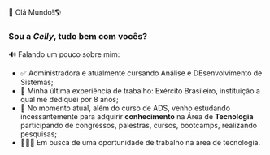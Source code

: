 👋 Olá Mundo!🌎

### Sou a ***Celly***, tudo bem com vocês?

🔊 Falando um pouco sobre mim:
- ✅ Administradora e atualmente cursando Análise e DEsenvolvimento de Sistemas;
- 🔰 Minha última experiência de trabalho: Exército Brasileiro, instituição a qual me dediquei por 8 anos;
- 🚀 No momento atual, além do curso de ADS, venho estudando incessantemente para adquirir **conhecimento** na Área de **Tecnologia** participando de congressos, palestras, cursos, bootcamps, realizando pesquisas;
- 👩🏻‍💻 Em busca de uma oportunidade de trabalho na área de tecnologia.   

<!---
CellyLima/CellyLima is a ✨ special ✨ repository because its `README.md` (this file) appears on your GitHub profile.
You can click the Preview link to take a look at your changes.
--->

